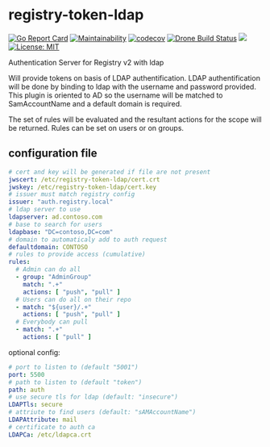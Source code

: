 # registry-token-ldap

[![Go Report Card](https://goreportcard.com/badge/github.com/cblomart/registry-token-ldap)](https://goreportcard.com/report/github.com/cblomart/registry-token-ldap) [![Maintainability](https://api.codeclimate.com/v1/badges/1b846ff830e068ea7658/maintainability)](https://codeclimate.com/github/cblomart/registry-token-ldap/maintainability) [![codecov](https://codecov.io/gh/cblomart/registry-token-ldap/branch/master/graph/badge.svg)](https://codecov.io/gh/cblomart/registry-token-ldap) [![Drone Build Status](https://drone.blomart.net/api/badges/cblomart/registry-token-ldap/status.svg)](https://drone.blomart.net/cblomart/registry-token-ldap) [![](https://images.microbadger.com/badges/image/cblomart/registry-token-ldap.svg)](https://microbadger.com/images/cblomart/registry-token-ldap "Get your own image badge on microbadger.com") [![License: MIT](https://img.shields.io/badge/License-MIT-yellow.svg)](https://opensource.org/licenses/MIT)

Authentication Server for Registry v2 with ldap

Will provide tokens on basis of LDAP authentification.
LDAP authentification will be done by binding to ldap with the username and password provided.
This plugin is oriented to AD so the username will be matched to SamAccountName and a default domain is required.

The set of rules will be evaluated and the resultant actions for the scope will be returned.
Rules can be set on users or on groups.

## configuration file

```yaml
# cert and key will be generated if file are not present
jwscert: /etc/registry-token-ldap/cert.crt
jwskey: /etc/registry-token-ldap/cert.key
# issuer must match registry config
issuer: "auth.registry.local"
# ldap server to use
ldapserver: ad.contoso.com
# base to search for users
ldapbase: "DC=contoso,DC=com"
# domain to automaticaly add to auth request
defaultdomain: CONTOSO
# rules to provide access (cumulative)
rules:
  # Admin can do all
  - group: "AdminGroup"
    match: ".+"
    actions: [ "push", "pull" ]
  # Users can do all on their repo
  - match: "${user}/.+"
    actions: [ "push", "pull" ]
  # Everybody can pull
  - match: ".+"
    actions: [ "pull" ]
```

optional config:

```yaml
# port to listen to (default "5001")
port: 5500
# path to listen to (default "token")
path: auth
# use secure tls for ldap (default: "insecure")
LDAPTls: secure
# attriute to find users (default: "sAMAccountName")
LDAPAttribute: mail 
# certificate to auth ca
LDAPCa: /etc/ldapca.crt
```